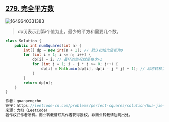 ## [279. 完全平方数](https://leetcode-cn.com/problems/perfect-squares/)

![1649640331383](https://tprzfbucket.oss-cn-beijing.aliyuncs.com/hadoop/202204/11/092532-484190.png)

> dp[i]表示到第i个值为止，最少的平方和需要几个数。

~~~JAVA
class Solution {
    public int numSquares(int n) {
        int[] dp = new int[n + 1]; // 默认初始化值都为0
        for (int i = 1; i <= n; i++) {
            dp[i] = i; // 最坏的情况就是每次+1
            for (int j = 1; i - j * j >= 0; j++) { 
                dp[i] = Math.min(dp[i], dp[i - j * j] + 1); // 动态转移方程
            }
        }
        return dp[n];
    }
}

作者：guanpengchn
链接：https://leetcode-cn.com/problems/perfect-squares/solution/hua-jie-suan-fa-279-wan-quan-ping-fang-shu-by-guan/
来源：力扣（LeetCode）
著作权归作者所有。商业转载请联系作者获得授权，非商业转载请注明出处。
~~~

